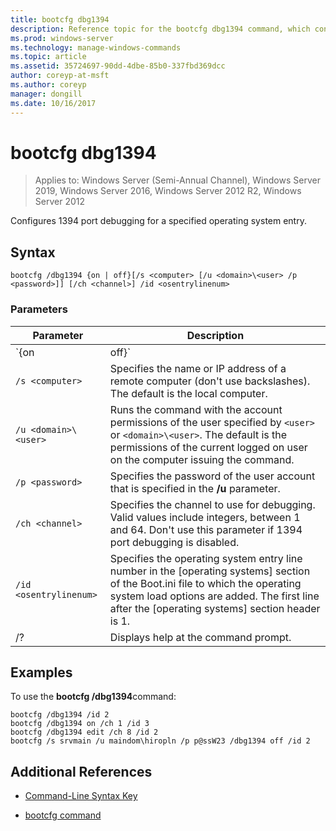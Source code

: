 ```yaml
---
title: bootcfg dbg1394
description: Reference topic for the bootcfg dbg1394 command, which configures 1394 port debugging for a specified operating system entry
ms.prod: windows-server
ms.technology: manage-windows-commands
ms.topic: article
ms.assetid: 35724697-90dd-4dbe-85b0-337fbd369dcc
author: coreyp-at-msft
ms.author: coreyp
manager: dongill
ms.date: 10/16/2017
---
```

# bootcfg dbg1394

> Applies to: Windows Server (Semi-Annual Channel), Windows Server 2019, Windows Server 2016, Windows Server 2012 R2, Windows Server 2012

Configures 1394 port debugging for a specified operating system entry.

## Syntax

```
bootcfg /dbg1394 {on | off}[/s <computer> [/u <domain>\<user> /p <password>]] [/ch <channel>] /id <osentrylinenum>
```

### Parameters

| Parameter | Description |
| --------- | ----------- |
| `{on | off}` | Specifies the value for 1394 port debugging, including:<ul><li>**on.** Enables remote debugging support by adding the /dbg1394 option to the specified `<osentrylinenum>`.</li><li>**off.** Disables remote debugging support by removing the /dbg1394 option from the specified <osentrylinenum>.</li></ul> |
| `/s <computer>` | Specifies the name or IP address of a remote computer (don't use backslashes). The default is the local computer. |
| `/u <domain>\<user>`  | Runs the command with the account permissions of the user specified by `<user>` or `<domain>\<user>`. The default is the permissions of the current logged on user on the computer issuing the command. |
| `/p <password>` | Specifies the password of the user account that is specified in the **/u** parameter. |
| `/ch <channel>` | Specifies the channel to use for debugging. Valid values include integers, between 1 and 64. Don't use this parameter if 1394 port debugging is disabled. |
| `/id <osentrylinenum>` | Specifies the operating system entry line number in the [operating systems] section of the Boot.ini file to which the operating system load options are added. The first line after the [operating systems] section header is 1. |
| /? | Displays help at the command prompt. |

## Examples

To use the **bootcfg /dbg1394**command:

```
bootcfg /dbg1394 /id 2
bootcfg /dbg1394 on /ch 1 /id 3
bootcfg /dbg1394 edit /ch 8 /id 2
bootcfg /s srvmain /u maindom\hiropln /p p@ssW23 /dbg1394 off /id 2
```

## Additional References

- [Command-Line Syntax Key](command-line-syntax-key.md)

- [bootcfg command](bootcfg.md)
